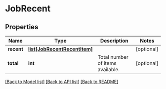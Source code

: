 # JobRecent

## Properties
Name | Type | Description | Notes
------------ | ------------- | ------------- | -------------
**recent** | [**list[JobRecentRecentItem]**](JobRecentRecentItem.md) |  | [optional] 
**total** | **int** | Total number of items available. | [optional] 

[[Back to Model list]](../README.md#documentation-for-models) [[Back to API list]](../README.md#documentation-for-api-endpoints) [[Back to README]](../README.md)


